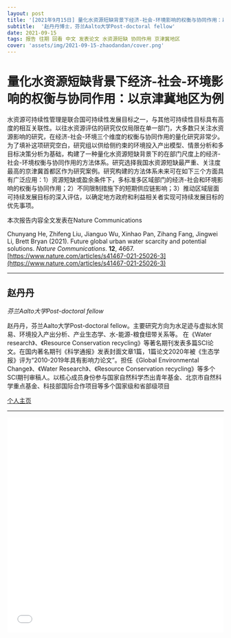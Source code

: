 ```yaml
---
layout: post
title: '[2021年9月15日] 量化水资源短缺背景下经济-社会-环境影响的权衡与协同作用：以京津冀地区为例'
subtitle:  '赵丹丹博士，芬兰Aalto大学Post-doctoral fellow'
date: 2021-09-15
tags: 报告 往期 回看 中文 发表论文 水资源短缺 协同作用 京津冀地区 
cover: 'assets/img/2021-09-15-zhaodandan/cover.png'
---
```


# 量化水资源短缺背景下经济-社会-环境影响的权衡与协同作用：以京津冀地区为例

水资源可持续性管理是联合国可持续性发展目标之一，与其他可持续性目标具有高度的相互关联性。以往水资源评估的研究仅仅局限在单一部门，大多数只关注水资源影响的研究，在经济-社会-环境三个维度的权衡与协同作用的量化研究非常少。为了填补这项研究空白，研究组以供给侧约束的环境投入产出模型、情景分析和多目标决策分析为基础，构建了一种量化水资源短缺背景下的在部门尺度上的经济-社会-环境权衡与协同作用的方法体系。研究选择我国水资源短缺最严重、关注度最高的京津冀首都区作为研究案例。研究构建的方法体系未来可在如下三个方面具有广泛应用：1）资源短缺或盈余条件下，多标准多区域部门的经济-社会和环境影响的权衡与协同作用；2）不同限制措施下的短期供应链影响；3）推动区域层面可持续发展目标的深入评估，以确定地方政府和利益相关者实现可持续发展目标的优先事项。

本次报告内容全文发表在Nature Communications

Chunyang He, Zhifeng Liu, Jianguo Wu, Xinhao Pan, Zihang Fang, Jingwei Li, Brett Bryan (2021). Future global urban water scarcity and potential solutions. *Nature Communications*. **12**, 4667. [https://www.nature.com/articles/s41467-021-25026-3](https://www.nature.com/articles/s41467-021-25026-3)


----------

## 赵丹丹

*芬兰Aalto大学Post-doctoral fellow*

赵丹丹，芬兰Aalto大学Post-doctoral fellow。主要研究方向为水足迹与虚拟水贸易、环境投入产出分析、产业生态学、水-能源-粮食纽带关系等。 在《Water research》、《Resource Conservation recycling》等著名期刊发表多篇SCI论文。在国内著名期刊《科学通报》发表封面文章1篇，1篇论文2020年被《生态学报》评为“2010-2019年具有影响力论文”。担任《Global Environmental Change》、《Water Research》、《Resource Conservation recycling》等多个SCI期刊审稿人。以核心成员身份参与国家自然科学杰出青年基金、北京市自然科学重点基金、科技部国际合作项目等多个国家级和省部级项目

[个人主页](https://geot.bnu.edu.cn/Public/htm/news/5/243.html)

-----------

<iframe style="width: 100%;height: 500px;" src="//player.bilibili.com/player.html?aid=548022683&bvid=BV1Nq4y1K7fE&cid=408778865&page=1" scrolling="no" border="0" frameborder="no" framespacing="0" allowfullscreen="true"> </iframe>